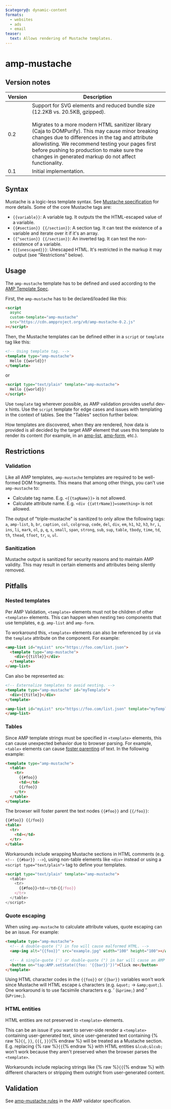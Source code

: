 ```yaml
---
$category@: dynamic-content
formats:
  - websites
  - ads
  - email
teaser:
  text: Allows rendering of Mustache templates.
---
```


# amp-mustache

## Version notes

| Version | Description                                                                                                                                                                                                                                                                                                                                                                                              |
| ------- | -------------------------------------------------------------------------------------------------------------------------------------------------------------------------------------------------------------------------------------------------------------------------------------------------------------------------------------------------------------------------------------------------------- |
| 0.2     | Support for SVG elements and reduced bundle size (12.2KB vs. 20.5KB, gzipped).<br><br>Migrates to a more modern HTML sanitizer library (Caja to DOMPurify). This may cause minor breaking changes due to differences in the tag and attribute allowlisting. We recommend testing your pages first before pushing to production to make sure the changes in generated markup do not affect functionality. |
| 0.1     | Initial implementation.                                                                                                                                                                                                                                                                                                                                                                                  |

## Syntax

Mustache is a logic-less template syntax. See [Mustache specification](http://mustache.github.io/mustache.5.html) for more details. Some of the core Mustache tags are:

-   `{{variable}}`: A variable tag. It outputs the the HTML-escaped value of a variable.
-   `{{#section}} {{/section}}`: A section tag. It can test the existence of a variable and iterate over it if it's an array.
-   `{{^section}} {{/section}}`: An inverted tag. It can test the non-existence of a variable.
-   `{{{unescaped}}}`: Unescaped HTML. It's restricted in the markup it may output (see "Restrictions" below).

## Usage

The `amp-mustache` template has to be defined and used according to the
[AMP Template Spec](../../docs/spec/amp-html-templates.md).

First, the `amp-mustache` has to be declared/loaded like this:

```html
<script
  async
  custom-template="amp-mustache"
  src="https://cdn.ampproject.org/v0/amp-mustache-0.2.js"
></script>
```

Then, the Mustache templates can be defined either in a `script` or `template` tag like this:

```html
<!-- Using template tag. -->
<template type="amp-mustache">
  Hello {{world}}!
</template>
```

or

<!-- Using script tag. -->

```html
<script type="text/plain" template="amp-mustache">
  Hello {{world}}!
</script>
```

Use `template` tag wherever possible, as AMP validation provides useful dev-x hints. Use the `script` template for edge cases and issues with templating in the context of tables. See the "Tables" section further below.

How templates are discovered, when they are rendered, how data is provided is all decided by the target AMP element that uses this template to render its content (for example, in an [amp-list](../amp-list/amp-list.md), [amp-form](../amp-form/amp-form.md), etc.).

## Restrictions

### Validation

Like all AMP templates, `amp-mustache` templates are required to be well-formed DOM fragments. This means
that among other things, you can't use `amp-mustache` to:

-   Calculate tag name. E.g. `<{{tagName}}>` is not allowed.
-   Calculate attribute name. E.g. `<div {{attrName}}=something>` is not allowed.

The output of "triple-mustache" is sanitized to only allow the following tags: `a`, `amp-list`, `b`, `br`, `caption`, `col`, `colgroup`, `code`, `del`, `div`, `em`, `h1`, `h2`, `h3`, `hr`, `i`, `ins`, `li`, `mark`, `ol`, `p`, `q`, `s`, `small`, `span`, `strong`, `sub`, `sup`, `table`, `tbody`, `time`, `td`, `th`, `thead`, `tfoot`, `tr`, `u`, `ul`.

### Sanitization

Mustache output is sanitized for security reasons and to maintain AMP validity. This may result in certain elements and attributes being silently removed.

## Pitfalls

### Nested templates

Per AMP Validation, `<template>` elements must not be children of other `<template>` elements. This can happen when nesting two components that use templates, e.g. `amp-list` and `amp-form`.

To workaround this, `<template>` elements can also be referenced by `id` via the `template` attribute on the component. For example:

```html
<amp-list id="myList" src="https://foo.com/list.json">
  <template type="amp-mustache">
    <div>{{title}}</div>
  </template>
</amp-list>
```

Can also be represented as:

```html
<!-- Externalize templates to avoid nesting. -->
<template type="amp-mustache" id="myTemplate">
  <div>{{title}}</div>
</template>

<amp-list id="myList" src="https://foo.com/list.json" template="myTemplate">
</amp-list>
```

### Tables

Since AMP template strings must be specified in `<template>` elements, this can cause unexpected behavior due to browser parsing. For example, `<table>` elements can cause [foster parenting](https://www.w3.org/TR/html5/syntax.html#unexpected-markup-in-tables) of text. In the following example:

```html
<template type="amp-mustache">
  <table>
    <tr>
      {{#foo}}
      <td></td>
      {{/foo}}
    </tr>
  </table>
</template>
```

The browser will foster parent the text nodes `{{#foo}}` and `{{/foo}}`:

```html
{{#foo}} {{/foo}}
<table>
  <tr>
    <td></td>
  </tr>
</table>
```

Workarounds include wrapping Mustache sections in HTML comments (e.g. `<!-- {{#bar}} -->`), using non-table elements like `<div>` instead or using a `<script type="text/plain">` tag to define your templates.

```html
<script type="text/plain" template="amp-mustache">
  <table>
    <tr>
      {{#foo}}<td></td>{{/foo}}
    </tr>
  </table>
</script>
```

### Quote escaping

When using `amp-mustache` to calculate attribute values, quote escaping can be an issue. For example:

```html
<template type="amp-mustache">
  <!-- A double-quote (") in foo will cause malformed HTML. -->
  <amp-img alt="{{foo}}" src="example.jpg" width="100" height="100"></amp-img>

  <!-- A single-quote (') or double-quote (") in bar will cause an AMP runtime parse error. -->
  <button on="tap:AMP.setState({foo: '{{bar}}'})">Click me</button>
</template>
```

Using HTML character codes in the `{{foo}}` or `{{bar}}` variables won't work since Mustache will HTML escape `&` characters (e.g. `&quot;` -> `&amp;quot;`). One workaround is to use facsimile characters e.g. &prime; (`&prime;`) and &Prime; (`&Prime;`).

### HTML entities

HTML entities are not preserved in `<template>` elements.

This can be an issue if you want to server-side render a `<template>` containing user-generated text, since user-generated text containing {% raw %}`{{`, `}}`, `{{{`, `}}}`{% endraw %} will be treated as a Mustache section. E.g. replacing {% raw %}`{{`{% endraw %} with HTML entities `&lcub;&lcub;` won't work because they aren't preserved when the browser parses the `<template>`.

Workarounds include replacing strings like {% raw %}`{{`{% endraw %} with different characters or stripping them outright from user-generated content.

## Validation

See [amp-mustache rules](https://github.com/ampproject/amphtml/blob/main/extensions/amp-mustache/validator-amp-mustache.protoascii) in the AMP validator specification.
